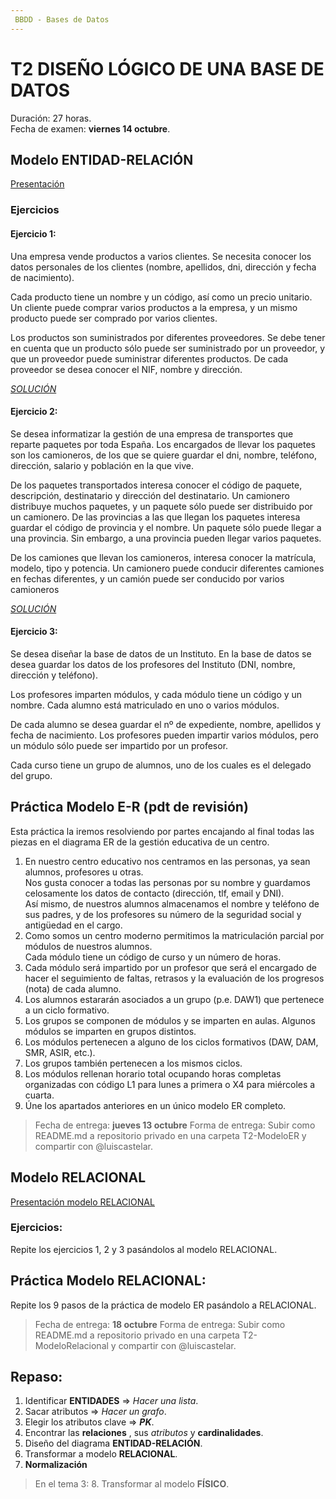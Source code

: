 ```yaml
---
 BBDD - Bases de Datos
---
```


# T2 DISEÑO LÓGICO DE UNA BASE DE DATOS

Duración: 27 horas. \
Fecha de examen: **viernes 14 octubre**.

## Modelo ENTIDAD-RELACIÓN
[Presentación](https://moodle.educarex.es/iescastelarfp/course/view.php?id=128)

### Ejercicios
#### Ejercicio 1:
Una empresa vende productos a varios clientes. Se necesita conocer los datos personales  de  los  clientes  (nombre,  apellidos,  dni,  dirección  y  fecha  de nacimiento).

Cada  producto  tiene  un  nombre  y  un  código,  así  como  un  precio  unitario.  Un cliente puede comprar varios productos a la empresa, y un mismo producto puede ser comprado por varios clientes.

Los  productos  son  suministrados  por  diferentes  proveedores.  Se  debe  tener  en  cuenta que un producto sólo puede ser suministrado por un proveedor, y que un  proveedor  puede  suministrar  diferentes  productos.  De  cada  proveedor  se  desea conocer el NIF, nombre y dirección.

[*SOLUCIÓN*](./img/T2-ejercicio1.drawio.png)

#### Ejercicio 2:
Se  desea  informatizar  la  gestión  de  una  empresa  de  transportes  que  reparte paquetes  por  toda  España.  Los  encargados  de  llevar  los  paquetes  son  los camioneros,  de  los  que  se  quiere  guardar  el  dni, nombre,  teléfono,  dirección, salario y población en la que vive.

De los paquetes transportados interesa conocer el código de paquete, descripción, destinatario  y  dirección  del  destinatario.  Un  camionero  distribuye  muchos paquetes,  y  un  paquete  sólo  puede  ser  distribuido  por  un  camionero.  De  las provincias a las que llegan los paquetes interesa guardar el código de provincia y el  nombre.  Un  paquete  sólo  puede  llegar  a  una  provincia.  Sin  embargo,  a  una provincia pueden llegar varios paquetes.

De los camiones que llevan los camioneros, interesa conocer la matrícula, modelo, tipo  y  potencia.  Un  camionero  puede  conducir  diferentes  camiones  en  fechas diferentes, y un camión puede ser conducido por varios camioneros

[*SOLUCIÓN*](./img/T2-ejercicio2.drawio.png)

#### Ejercicio 3:
Se desea diseñar la base de datos de un Instituto. En la base de datos se desea guardar  los  datos  de  los  profesores  del  Instituto  (DNI,  nombre,  dirección  y teléfono).

Los profesores  imparten  módulos,  y  cada módulo tiene  un  código  y  un  nombre. Cada alumno está matriculado en uno o varios módulos.

De cada alumno se desea guardar el nº de expediente, nombre, apellidos y fecha de  nacimiento.  Los  profesores  pueden  impartir  varios  módulos,  pero  un  módulo sólo puede ser impartido por un profesor.

Cada  curso  tiene  un  grupo  de  alumnos,  uno  de  los  cuales  es  el  delegado  del grupo.

## Práctica Modelo E-R (**pdt de revisión**)
Esta práctica la iremos resolviendo por partes encajando al final todas las piezas en el diagrama ER de la gestión educativa de un centro.
1. En nuestro centro educativo nos centramos en las personas, ya sean alumnos, profesores u otras. \
   Nos gusta conocer a todas las personas por su nombre y guardamos celosamente los datos de contacto (dirección, tlf, email y DNI). \
   Así mismo, de nuestros alumnos almacenamos el nombre y teléfono de sus padres, y de los profesores su número de la seguridad social y antigüedad en el cargo.
2. Como somos un centro moderno permitimos la matriculación parcial por módulos de nuestros alumnos. \
   Cada módulo tiene un código de curso y un número de horas.
3. Cada módulo será impartido por un profesor que será el encargado de hacer el seguimiento de faltas, retrasos y la evaluación de los progresos (nota) de cada alumno.
4. Los alumnos estararán asociados a un grupo (p.e. DAW1) que pertenece a un ciclo formativo.
5. Los grupos se componen de módulos y se imparten en aulas. Algunos módulos se imparten en grupos distintos.
6. Los módulos pertenecen a alguno de los ciclos formativos (DAW, DAM, SMR, ASIR, etc.).
7. Los grupos también pertenecen a los mismos ciclos.
8. Los módulos rellenan horario total ocupando horas completas organizadas con código L1 para lunes a primera o X4 para miércoles a cuarta.
9. Úne los apartados anteriores en un único modelo ER completo.

> Fecha de entrega: **jueves 13 octubre**
> Forma de entrega: Subir como README.md a repositorio privado en una carpeta T2-ModeloER y compartir con @luiscastelar.

## Modelo RELACIONAL
[Presentación modelo RELACIONAL](https://moodle.educarex.es/iescastelarfp/mod/url/view.php?id=29859)

### Ejercicios:
Repite los ejercicios 1, 2 y 3 pasándolos al modelo RELACIONAL.

## Práctica Modelo RELACIONAL:
Repite los 9 pasos de la práctica de modelo ER pasándolo a RELACIONAL.


> Fecha de entrega: **18 octubre**
> Forma de entrega: Subir como README.md a repositorio privado en una carpeta T2-ModeloRelacional y compartir con @luiscastelar.

## Repaso:
1. Identificar **ENTIDADES** => *Hacer una lista*.
2. Sacar atributos => *Hacer un grafo*.
3. Elegir los atributos clave => ***PK***.
4. Encontrar las **relaciones** , sus *atributos* y **cardinalidades**.
5. Diseño del diagrama **ENTIDAD-RELACIÓN**.
6. Transformar a modelo **RELACIONAL**.
7. **Normalización**
> En el tema 3:
> 8. Transformar al modelo **FÍSICO**.
